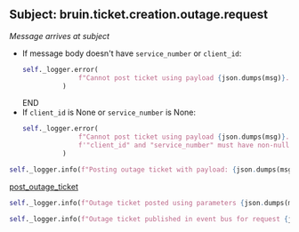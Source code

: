 ## Subject: bruin.ticket.creation.outage.request

_Message arrives at subject_

* If message body doesn't have `service_number` or `client_id`:
  ```python
  self._logger.error(
                f"Cannot post ticket using payload {json.dumps(msg)}. " 'Need "client_id" and "service_number"'
            )
  ```
  END
* If `client_id` is None or `service_number` is None:
  ```python
  self._logger.error(
                f"Cannot post ticket using payload {json.dumps(msg)}."
                f'"client_id" and "service_number" must have non-null values.'
            )
  ```
```python
self._logger.info(f"Posting outage ticket with payload: {json.dumps(msg)}")
```

[post_outage_ticket](../repositories/bruin_repository/post_outage_ticket.md)

```python
self._logger.info(f"Outage ticket posted using parameters {json.dumps(msg)}")

self._logger.info(f"Outage ticket published in event bus for request {json.dumps(msg)}")
```
